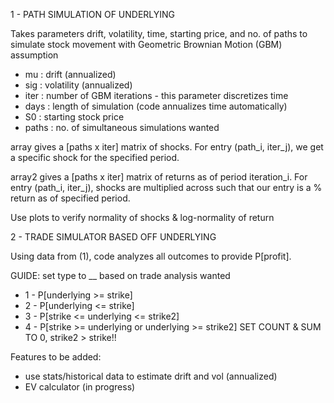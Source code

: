 1 - PATH SIMULATION OF UNDERLYING

Takes parameters drift, volatility, time, starting price, and no. of paths to simulate stock movement with Geometric Brownian Motion (GBM) assumption

*  mu : drift (annualized)
*  sig : volatility (annualized)
*  iter : number of GBM iterations - this parameter discretizes time
*  days : length of simulation (code annualizes time automatically)
*  S0 : starting stock price
*  paths : no. of simultaneous simulations wanted

array gives a [paths x iter] matrix of shocks. For entry (path_i, iter_j), we get a specific shock for the specified period.

array2 gives a [paths x iter] matrix of returns as of period iteration_i. For entry (path_i, iter_j), shocks are multiplied across such that our entry is a % return as of specified period.

Use plots to verify normality of shocks & log-normality of return

2 - TRADE SIMULATOR BASED OFF UNDERLYING

Using data from (1), code analyzes all outcomes to provide P[profit].

GUIDE: set type to __ based on trade analysis wanted
*  1 - P[underlying >= strike]
*  2 - P[underlying <= strike]
*  3 - P[strike <= underlying <= strike2]
*  4 - P[strike >= underlying or underlying >= strike2]
SET COUNT & SUM TO 0, strike2 > strike!!

Features to be added: 
*  use stats/historical data to estimate drift and vol (annualized)
*  EV calculator (in progress)
